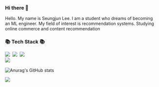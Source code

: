 ### Hi there 👋
Hello. My name is Seungjun Lee.
I am a student who dreams of becoming an ML engineer.
My field of interest is recommendation systems.
Studying online commerce and content recommendation
<!-- Tech Stack -->
<h3 align="left">📚 Tech Stack 📚</h3>
<p align="left">
  <img src="https://img.shields.io/badge/Python-3766AB?style=flat-square&logo=Python&logoColor=white"/></a>&nbsp
  <img src="https://img.shields.io/badge/pytorch-EE4C2C?style=flat-square&logo=pytorch&logoColor=white"/></a>&nbsp
  <img src="https://img.shields.io/badge/tensorflow-FF6F00?style=flat-square&logo=tensorflow&logoColor=white"/></a>&nbsp
  <br>
  <img src="https://img.shields.io/badge/mysql-4479A1?style=flat-square&logo=mysql&logoColor=white"/></a>&nbsp
</p>


<!-- Github stats -->
![Anurag's GitHub stats](https://github-readme-stats.vercel.app/api?username=llseungjun&show_icons=true&theme=radical)

<!--Hits --->
<a href="https://hits.seeyoufarm.com"><img src="https://hits.seeyoufarm.com/api/count/incr/badge.svg?url=https%3A%2F%2Fgithub.com%2Fllseungjun%2Fllseungjun.git&count_bg=%2379C83D&title_bg=%23555555&icon=&icon_color=%23E7E7E7&title=hits&edge_flat=false"/></a>
</p>

<!--
**llseungjun/llseungjun** is a ✨ _special_ ✨ repository because its `README.md` (this file) appears on your GitHub profile.

Here are some ideas to get you started:

- 🔭 I’m currently working on ...
- 🌱 I’m currently learning ...
- 👯 I’m looking to collaborate on ...
- 🤔 I’m looking for help with ...
- 💬 Ask me about ...
- 📫 How to reach me: ...
- 😄 Pronouns: ...
- ⚡ Fun fact: ...
-->
